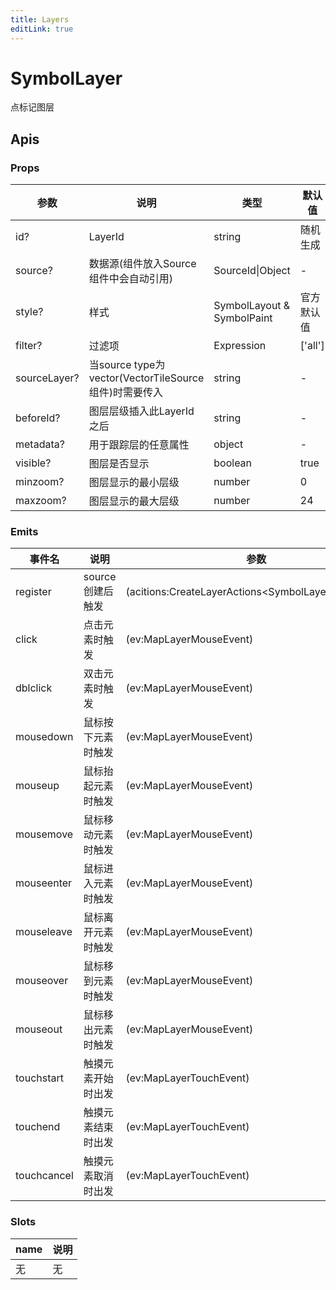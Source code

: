 ```yaml
---
title: Layers
editLink: true
---
```


# SymbolLayer

点标记图层



## Apis

### Props

| 参数         | 说明                                                  | 类型                       | 默认值     |
| ------------ | ----------------------------------------------------- | -------------------------- | ---------- |
| id?          | LayerId                                               | string                     | 随机生成   |
| source?      | 数据源(组件放入Source组件中会自动引用)                | SourceId\|Object           | -          |
| style?       | 样式                                                  | SymbolLayout & SymbolPaint | 官方默认值 |
| filter?      | 过滤项                                                | Expression                 | ['all']    |
| sourceLayer? | 当source type为vector(VectorTileSource组件)时需要传入 | string                     | -          |
| beforeId?    | 图层层级插入此LayerId之后                             | string                     | -          |
| metadata?    | 用于跟踪层的任意属性                                  | object                     | -          |
| visible?     | 图层是否显示                                          | boolean                    | true       |
| minzoom?     | 图层显示的最小层级                                    | number                     | 0          |
| maxzoom?     | 图层显示的最大层级                                    | number                     | 24         |

### Emits

| 事件名      | 说明               | 参数                                                     |
| ----------- | ------------------ | -------------------------------------------------------- |
| register    | source创建后触发   | (acitions:CreateLayerActions&lt;SymbolLayer&gt;,map:Map) |
| click       | 点击元素时触发     | (ev:MapLayerMouseEvent)                                  |
| dblclick    | 双击元素时触发     | (ev:MapLayerMouseEvent)                                  |
| mousedown   | 鼠标按下元素时触发 | (ev:MapLayerMouseEvent)                                  |
| mouseup     | 鼠标抬起元素时触发 | (ev:MapLayerMouseEvent)                                  |
| mousemove   | 鼠标移动元素时触发 | (ev:MapLayerMouseEvent)                                  |
| mouseenter  | 鼠标进入元素时触发 | (ev:MapLayerMouseEvent)                                  |
| mouseleave  | 鼠标离开元素时触发 | (ev:MapLayerMouseEvent)                                  |
| mouseover   | 鼠标移到元素时触发 | (ev:MapLayerMouseEvent)                                  |
| mouseout    | 鼠标移出元素时触发 | (ev:MapLayerMouseEvent)                                  |
| touchstart  | 触摸元素开始时出发 | (ev:MapLayerTouchEvent)                                  |
| touchend    | 触摸元素结束时出发 | (ev:MapLayerTouchEvent)                                  |
| touchcancel | 触摸元素取消时出发 | (ev:MapLayerTouchEvent)                                  |

### Slots

| name | 说明 |
| ---- | ---- |
| 无   | 无   |
